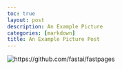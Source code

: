```yaml
---
toc: true
layout: post
description: An Example Picture
categories: [markdown]
title: An Example Picture Post
---
```


![]({{site.baseurl}}/images//Applications/Repository-1/images/TheMelodicBlueCover.jpeg "https://github.com/fastai/fastpages")